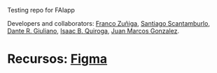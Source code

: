 Testing repo for FAIapp

Developers and collaborators: [Franco Zuñiga](https://github.com/francoZuniga32), [Santiago Scantamburlo](https://github.com/pufupufu), [Dante R. Giuliano](https://github.com/danteGiuliano), [Isaac B. Quiroga](https://github.com/isbrqu), [Juan Marcos Gonzalez](https://github.com/jmarcosg).

# Recursos: [Figma](https://www.figma.com/file/HOXZMTe6PzCkhs38nXc19D/FAIapp)
